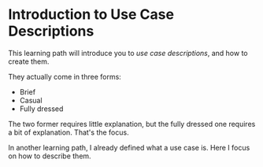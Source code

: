 # Introduction to Use Case Descriptions

This learning path will introduce you to _use case descriptions_, and how to create them.

They actually come in three forms:

- Brief
- Casual
- Fully dressed

The two former requires little explanation, but the fully dressed one requires a bit of explanation. That's the focus.

In another learning path, I already defined what a use case is. Here I focus on how to describe them.